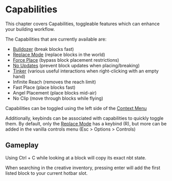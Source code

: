 # Capabilities
This chapter covers Capabilities, toggleable features which can enhance your building workflow.

The Capabilities that are currently available are:
- [Bulldozer](bulldozer.md) (break blocks fast)
- [Replace Mode](replacemode.md) (replace blocks in the world)
- [Force Place](forceplace.md) (bypass block placement restrictions)
- [No Updates](noupdates.md) (prevent block updates when placing/breaking)
- [Tinker](tinker.md) (various useful interactions when right-clicking with an empty hand)
- Infinite Reach (removes the reach limit)
- Fast Place (place blocks fast)
- Angel Placement (place blocks mid-air)
- No Clip (move through blocks while flying)

Capabilities can be toggled using the left side of the [Context Menu](/builder/contextmenu.md)

Additionally, keybinds can be associated with capabilities to quickly toggle them. By default, only the [Replace Mode](/capabilities/replacemode.md) has a keybind (R), but more can be added in the vanilla controls menu (Esc > Options > Controls)

## Gameplay

Using Ctrl + C while looking at a block will copy its exact nbt state.

When searching in the creative inventory, pressing enter will add the first listed block to your current hotbar slot.